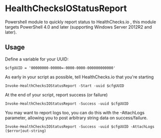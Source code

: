 # HealthChecksIOStatusReport
Powershell module to quickly report status to HealthChecks.io , this module
targets PowerShell 4.0 and later (supporting Windows Server 2012R2 and later).


## Usage

Define a variable for your UUID:
```
$cfgUUID = '00000000-00000=-0000-0000-000000000000'
```

As early in your script as possible, tell HealthChecks.io that you're starting
```
Invoke-HealthChecksIOStatusReport -Start -uuid $cfgUUID
```


At the end of your script, report success (or failure)
```
Invoke-HealthChecksIOStatusReport -Success -uuid $cfgUUID
```

You may want to report logs too, you can do this with the -AttachLogs parameter, allowing you to post arbitrary string data on success/failure.

```
Invoke-HealthChecksIOStatusReport -Success -uuid $cfgUUID -AttachLogs ($error|out-string)
```
